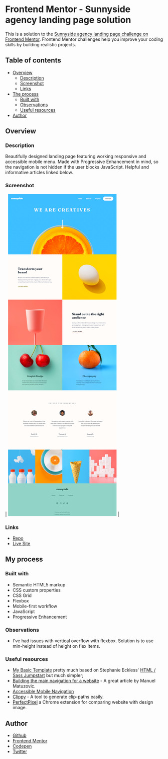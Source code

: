 # Frontend Mentor - Sunnyside agency landing page solution

This is a solution to the [Sunnyside agency landing page challenge on Frontend Mentor](https://www.frontendmentor.io/challenges/sunnyside-agency-landing-page-7yVs3B6ef). Frontend Mentor challenges help you improve your coding skills by building realistic projects.

## Table of contents

- [Overview](#overview)
  - [Description](#description)
  - [Screenshot](#screenshot)
  - [Links](#links)
- [The process](#the-process)
  - [Built with](#built-with)
  - [Observations](#observations)
  - [Useful resources](#useful-resources)
- [Author](#author)

## Overview

### Description

Beautifully designed landing page featuring working responsive and accessible mobile menu. Made with Progressive Enhancement in mind, so the navigation is not hidden if the user blocks JavaScript. Helpful and informative articles linked below.

### Screenshot

| ![](screenshot.png) |

### Links

- [Repo](https://github.com/je-jo/sunnyside-agency-landing-page)
- [Live Site](https://je-jo.github.io/sunnyside-agency-landing-page/)

## My process

### Built with

- Semantic HTML5 markup
- CSS custom properties
- CSS Grid
- Flexbox
- Mobile-first workflow
- JavaScript
- Progressive Enhancement

### Observations

- I've had issues with vertical overflow with flexbox. Solution is to use min-height instead of height on flex items.

### Useful resources

- [My Basic Template](https://github.com/je-jo/basic-template) pretty much based on Stephanie Eckless' [HTML / Sass Jumpstart](https://github.com/5t3ph/html-sass-jumpstart) but much simpler;
- [Building the main navigation for a website](https://web.dev/website-navigation/) - A great article by Manuel Matuzovic.
- [Accessible Mobile Navigation](https://www.a11ymatters.com/pattern/mobile-nav/)
- [Clippy](https://bennettfeely.com/clippy/) - A tool to generate clip-paths easily.
- [PerfectPixel](https://www.welldonecode.com/perfectpixel/) a Chrome extension for comparing website with design image.

## Author

- [Github](https://github.com/je-jo)
- [Frontend Mentor](https://www.frontendmentor.io/profile/je-jo)
- [Codepen](https://codepen.io/je-jo)
- [Twitter](https://twitter.com/jelena_jo_)